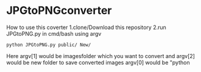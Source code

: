 # JPGtoPNGconverter
How to use this coverter
1.clone/Download this repository
2.run JPGtoPNG.py in cmd/bash using argv 
```
python JPGtoPNG.py public/ New/
```
Here argv[1] would be imagesfolder which you want to convert and argv[2] would be new folder to save converted images
argv[0] would be "python

